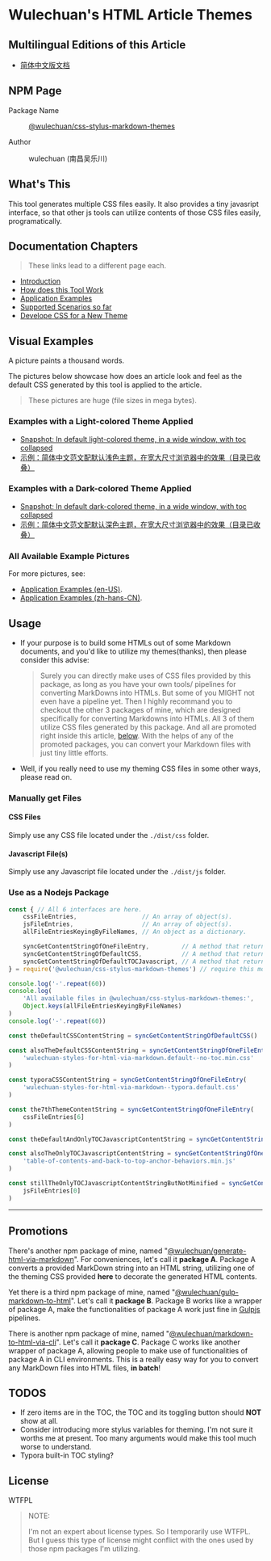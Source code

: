 <link rel="stylesheet" href="./dist/css/wulechuan-styles-for-html-via-markdown--vscode.default.min.css">

# Wulechuan's HTML Article Themes


## Multilingual Editions of this Article

- [简体中文版文档](./ReadMe.zh-hans-CN.md)




## NPM Page

<dl>
<dt>Package Name</dt>
<dd>

[@wulechuan/css-stylus-markdown-themes](https://www.npmjs.com/package/@wulechuan/css-stylus-markdown-themes)

</dd>
<dt>Author</dt>
<dd><p>wulechuan (南昌吴乐川)</p></dd>
</dl>


## What's This

This tool generates multiple CSS files easily. It also provides a tiny javasript interface, so that other js tools can utilize contents of those CSS files easily, programatically.


## Documentation Chapters

> These links lead to a different page each.

- [Introduction](./documents/refs/en-US/introduction.md)
- [How does this Tool Work](./documents/refs/en-US/how-does-this-tool-work.md)
- [Application Examples](./documents/refs/en-US/application-examples.md)
- [Supported Scenarios so far](./documents/refs/en-US/supported-scenarios.md)
- [Develope CSS for a New Theme](./documents/refs/en-US/develope-css-for-a-new-theme.md)




## Visual Examples

A picture paints a thousand words.

The pictures below showcase how does an article look and feel as the default CSS generated by this tool is applied to the article.

> These pictures are huge (file sizes in mega bytes).

### Examples with a Light-colored Theme Applied


- [Snapshot: In default light-colored theme, in a wide window, with toc collapsed](./documents/examples/rendered/snapshots/example_en-US_default-light-colored-theme_1-in-a-wide-window_with-toc-collapsed.png)
- [示例：简体中文范文配默认浅色主题，在宽大尺寸浏览器中的效果（目录已收叠）](./documents/examples/rendered/snapshots/示例：简体中文范文配默认浅色主题，1-在宽大尺寸浏览器中的效果（目录已收叠）.png)

### Examples with a Dark-colored Theme Applied

- [Snapshot: In default dark-colored theme, in a wide window, with toc collapsed](./documents/examples/rendered/snapshots/example_en-US_default-dark-colored-theme_1-in-a-wide-window_with-toc-collapsed.png)
- [示例：简体中文范文配默认深色主题，在宽大尺寸浏览器中的效果（目录已收叠）](./documents/examples/rendered/snapshots/示例：简体中文范文配默认深色主题，1-在宽大尺寸浏览器中的效果（目录已收叠）.png)


### All Available Example Pictures

For more pictures, see:

- [Application Examples (en-US)](./documents/refs/en-US/application-examples.md).
- [Application Examples (zh-hans-CN)](./documents/refs/zh-hans-CN/application-examples.md).





## Usage

- If your purpose is to build some HTMLs out of some Markdown documents, and you'd like to utilize my themes(thanks), then please consider this advise:

    > Surely you can directly make uses of CSS files provided by this package, as long as you have your own tools/ pipelines for converting MarkDowns into HTMLs. But some of you MIGHT not even have a pipeline yet. Then I highly recommand you to checkout the other 3 packages of mine, which are designed specifically for converting Markdowns into HTMLs. All 3 of them utilize CSS files generated by this package. And all are promoted right inside this article, [below](#promotions). With the helps of any of the promoted packages, you can convert your Markdown files with just tiny little efforts.

- Well, if you really need to use my theming CSS files in some other ways, please read on.

### Manually get Files

#### CSS Files

Simply use any CSS file located under the `./dist/css` folder.

#### Javascript File(s)

Simply use any Javascript file located under the `./dist/js` folder.



### Use as a Nodejs Package

```js
const { // All 6 interfaces are here.
    cssFileEntries,                  // An array of object(s).
    jsFileEntries,                   // An array of object(s).
    allFileEntriesKeyingByFileNames, // An object as a dictionary.

    syncGetContentStringOfOneFileEntry,         // A method that returns a string.
    syncGetContentStringOfDefaultCSS,           // A method that returns a string.
    syncGetContentStringOfDefaultTOCJavascript, // A method that returns a string.
} = require('@wulechuan/css-stylus-markdown-themes') // require this module

console.log('-'.repeat(60))
console.log(
    'All available files in @wulechuan/css-stylus-markdown-themes:',
    Object.keys(allFileEntriesKeyingByFileNames)
)
console.log('-'.repeat(60))

const theDefaultCSSContentString = syncGetContentStringOfDefaultCSS()

const alsoTheDefaultCSSContentString = syncGetContentStringOfOneFileEntry(
    'wulechuan-styles-for-html-via-markdown.default--no-toc.min.css'
)

const typoraCSSContentString = syncGetContentStringOfOneFileEntry(
    'wulechuan-styles-for-html-via-markdown--typora.default.css'
)

const the7thThemeContentString = syncGetContentStringOfOneFileEntry(
    cssFileEntries[6]
)

const theDefaultAndOnlyTOCJavascriptContentString = syncGetContentStringOfDefaultTOCJavascript()

const alsoTheOnlyTOCJavascriptContentString = syncGetContentStringOfOneFileEntry(
    'table-of-contents-and-back-to-top-anchor-behaviors.min.js'
)

const stillTheOnlyTOCJavascriptContentStringButNotMinified = syncGetContentStringOfOneFileEntry(
    jsFileEntries[0]
)
```


-----


## Promotions

There's another npm package of mine, named "[@wulechuan/generate-html-via-markdown](https://www.npmjs.com/package/@wulechuan/generate-html-via-markdown)". For conveniences, let's call it **package A**. Package A converts a provided MarkDown string into an HTML string, utilizing one of the theming CSS provided **here** to decorate the generated HTML contents.

Yet there is a third npm package of mine, named "[@wulechuan/gulp-markdown-to-html](https://www.npmjs.com/package/@wulechuan/gulp-markdown-to-html)". Let's call it **package B**. Package B works like a wrapper of package A, make the functionalities of package A work just fine in [Gulpjs](https://gulpjs.com) pipelines.

There is another npm package of mine, named "[@wulechuan/markdown-to-html-via-cli](https://www.npmjs.com/package/@wulechuan/markdown-to-html-via-cli)". Let's call it **package C**. Package C works like another wrapper of package A, allowing people to make use of functionalities of package A in CLI environments. This is a really easy way for you to convert any MarkDown files into HTML files, **in batch**!


## TODOS

- If zero items are in the TOC, the TOC and its toggling button should **NOT** show at all.
- Consider introducing more stylus variables for theming. I'm not sure it worths me at present. Too many arguments would make this tool much worse to understand.
- Typora built-in TOC styling?



## License

WTFPL

> NOTE:
>
> I'm not an expert about license types. So I temporarily use WTFPL. But I guess this type of license might conflict with the ones used by those npm packages I'm utilizing.

